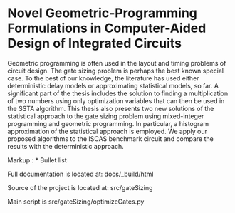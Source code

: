 # Novel Geometric-Programming Formulations  in Computer-Aided Design of Integrated Circuits

Geometric programming is often used in the layout and timing problems of circuit design.
The gate sizing problem is perhaps the best known special case. To the best of our
knowledge, the literature has used either deterministic delay models or approximating
statistical models, so far. A significant part of the thesis includes the solution to finding
a multiplication of two numbers using only optimization variables that can then be used
in the SSTA algorithm. This thesis also presents two new solutions of the statistical
approach to the gate sizing problem using mixed-integer programming and geometric
programming. In particular, a histogram approximation of the statistical approach is
employed. We apply our proposed algorithms to the ISCAS benchmark circuit and
compare the results with the deterministic approach.

 Markup : * Bullet list

Full documentation is located at: docs/_build/html

Source of the project is located at: src/gateSizing

Main script is src/gateSizing/optimizeGates.py
